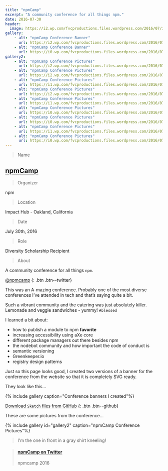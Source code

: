 ```yaml
---
title: "npmCamp"
excerpt: "A community conference for all things npm."
date: 2016-07-30
header:
  image: https://i2.wp.com/fvcproductions.files.wordpress.com/2016/07/img_0493.jpg
gallery:
    - alt: "npmCamp Conference Banner"
      url: https://i2.wp.com/fvcproductions.files.wordpress.com/2016/07/npm-light.png
    - alt: "npmCamp Conference Banner"
      url: https://i0.wp.com/fvcproductions.files.wordpress.com/2016/07/npm-dark.png
gallery2:
    - alt: "npmCamp Conference Pictures"
      url: https://i2.wp.com/fvcproductions.files.wordpress.com/2016/07/img_0493.jpg
    - alt: "npmCamp Conference Pictures"
      url: https://i2.wp.com/fvcproductions.files.wordpress.com/2016/07/img_0490.jpg?w=246&h=185&crop&ssl=1&zoom=2
    - alt: "npmCamp Conference Pictures"
      url: https://i1.wp.com/fvcproductions.files.wordpress.com/2016/07/img_0478.jpg?w=246&h=185&crop&ssl=1&zoom=2
    - alt: "npmCamp Conference Pictures"
      url: https://i2.wp.com/fvcproductions.files.wordpress.com/2016/07/img_0475.jpg?w=246&h=184&crop&ssl=1&zoom=2
    - alt: "npmCamp Conference Pictures"
      url: https://i1.wp.com/fvcproductions.files.wordpress.com/2016/07/img_0489.jpg?w=496&h=372&crop&ssl=1&zoom=2
    - alt: "npmCamp Conference Pictures"
      url: https://i0.wp.com/fvcproductions.files.wordpress.com/2016/07/img_0474.jpg?w=246&h=184&crop&ssl=1&zoom=2
    - alt: "npmCamp Conference Pictures"
      url: https://i0.wp.com/fvcproductions.files.wordpress.com/2016/07/img_0491.jpg?w=394&h=526&crop&ssl=1&zoom=2
    - alt: "npmCamp Conference Pictures"
      url: https://i1.wp.com/fvcproductions.files.wordpress.com/2016/07/img_0486.jpg?w=348&h=261&crop&ssl=1&zoom=2
    - alt: "npmCamp Conference Pictures"
      url: https://i0.wp.com/fvcproductions.files.wordpress.com/2016/07/img_0496.jpg?w=348&h=261&crop&ssl=1&zoom=2
---
```


> Name

## <a href="https://npm.camp" target="_blank" title="npmCamp">npmCamp</a>

> Organizer

npm

> Location

Impact Hub - Oakland, California

> Date

July 30th, 2016

> Role

Diversity Scholarship Recipient

> About

A community conference for all things `npm`.

[<i class='fa fa-twitter'></i> @npmcamp](https://twitter.com/@npmcamp)
{: .btn .btn--twitter}

This was an A-mazing conference. Probably one of the most diverse conferences I’ve attended in tech and that’s saying quite a bit.

Such a vibrant community and the catering was just absolutely killer. Lemonade and veggie sandwiches - yummy! `#blessed`

I learned a bit about:

- how to publish a module to npm **favorite**
- increasing accessibility using aXe core
- different package managers out there besides npm
- the nodebot community and how important the code of conduct is
- semantic versioning
- Greenkeeper.io
- registry design patterns

Just so this page looks good, I created two versions of a banner for the conference from the website so that it is completely SVG ready.

They look like this...

{% include gallery caption="Conference banners I created"%}

[<i class='fa fa-github-alt'></i> Download `Sketch` files from GitHub](https://github.com/fvcproductions/sketch)
{: .btn .btn--github}

These are some pictures from the conference...

{% include gallery id="gallery2" caption="npmCamp Conference Pictures"%}

> I'm the one in front in a gray shirt kneeling!

<blockquote class="embedly-card"><h4><a href="https://twitter.com/npmcamp/status/759563526465736704/photo/1">npmCamp on Twitter</a></h4><p>npmcamp 2016</p></blockquote>
